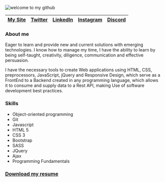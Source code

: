 ![welcome to my github](https://i.imgur.com/jAlnF9B.png "wekcome to my github")

| [My Site](https://osman-az.github.io/portafolio/ "My Site") | [Twitter](https://twitter.com/osman_alejandro "Twitter") | [LinkedIn](https://www.linkedin.com/in/osman-az/ "LinkedIn") | [Instagram](https://www.instagram.com/osman_alejandro/ "Instagram") | [Discord](https://discord.gg/6YWZYefa "Discord") |
| ------------ | ------------ | ------------ | ------------ | ------------ |

### **About me**
Eager to learn and provide new and current solutions with emerging technologies. I know how to manage my time, I have the ability to learn by being self-taught, creativity, diligence, communication and effective persuasion.

I have the necessary tools to create Web applications using HTML, CSS, preprocessors, JavaScript, jQuery and Responsive Design, which serve as a FrontEnd to a Backend created in any programming language, which allows it to consume and supply data to a Rest API, making Use of software development best practices.

### **Skills**
- Object-oriented programming
- Git
- Javascript
- HTML 5
- CSS 3
- Bootstrap
- SASS
- JQuery
- Ajax
- Programming Fundamentals

### **[Download my resume](https://drive.google.com/file/d/1vS-nJV9Bedc6loWR5LtBD4xdrj78p4r9/view?usp=sharing "My resume")**
